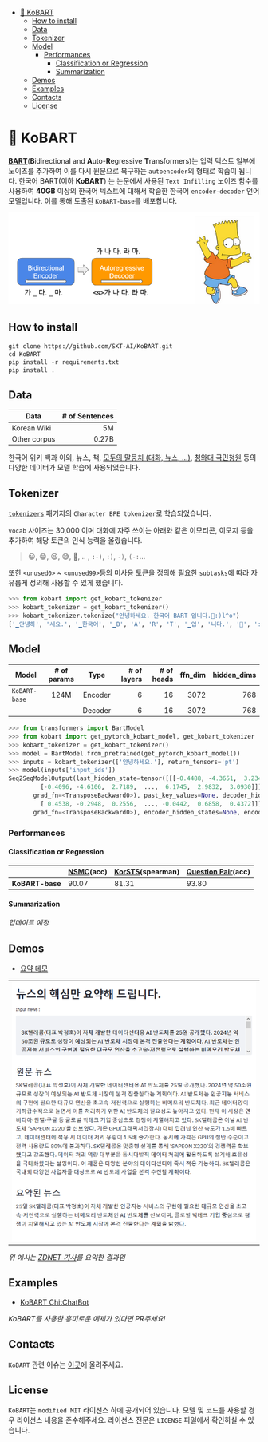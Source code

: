 
<!-- @import "[TOC]" {cmd="toc" depthFrom=1 depthTo=6 orderedList=false} -->

<!-- code_chunk_output -->

- [🤣 KoBART](#kobart)
  - [How to install](#how-to-install)
  - [Data](#data)
  - [Tokenizer](#tokenizer)
  - [Model](#model)
    - [Performances](#performances)
      - [Classification or Regression](#classification-or-regression)
      - [Summarization](#summarization)
  - [Demos](#demos)
  - [Examples](#examples)
  - [Contacts](#contacts)
  - [License](#license)

<!-- /code_chunk_output -->


# 🤣 KoBART

[**BART**](https://arxiv.org/pdf/1910.13461.pdf)(**B**idirectional and **A**uto-**R**egressive **T**ransformers)는 입력 텍스트 일부에 노이즈를 추가하여 이를 다시 원문으로 복구하는 `autoencoder`의 형태로 학습이 됩니다. 한국어 BART(이하 **KoBART**) 는 논문에서 사용된 `Text Infilling` 노이즈 함수를 사용하여 **40GB** 이상의 한국어 텍스트에 대해서 학습한 한국어 `encoder-decoder` 언어 모델입니다. 이를 통해 도출된 `KoBART-base`를 배포합니다.


![](imgs/bart.png)

## How to install

```
git clone https://github.com/SKT-AI/KoBART.git
cd KoBART
pip install -r requirements.txt
pip install .
```

## Data

| Data  | # of Sentences |
|-------|---------------:|
| Korean Wiki |     5M   |  
| Other corpus |  0.27B    | 

한국어 위키 백과 이외, 뉴스, 책, [모두의 말뭉치 (대화, 뉴스, ...)](https://corpus.korean.go.kr/), [청와대 국민청원](https://github.com/akngs/petitions) 등의 다양한 데이터가 모델 학습에 사용되었습니다.

## Tokenizer

[`tokenizers`](https://github.com/huggingface/tokenizers) 패키지의 `Character BPE tokenizer`로 학습되었습니다. 

`vocab` 사이즈는 30,000 이며 대화에 자주 쓰이는 아래와 같은 이모티콘, 이모지 등을 추가하여 해당 토큰의 인식 능력을 올렸습니다. 
> 😀, 😁, 😆, 😅, 🤣, .. , `:-)`, `:)`, `-)`, `(-:`...

또한 `<unused0>` ~ `<unused99>`등의 미사용 토큰을 정의해 필요한 `subtasks`에 따라 자유롭게 정의해 사용할 수 있게 했습니다.


```python
>>> from kobart import get_kobart_tokenizer
>>> kobart_tokenizer = get_kobart_tokenizer()
>>> kobart_tokenizer.tokenize("안녕하세요. 한국어 BART 입니다.🤣:)l^o")
['▁안녕하', '세요.', '▁한국어', '▁B', 'A', 'R', 'T', '▁입', '니다.', '🤣', ':)', 'l^o']
```

## Model

| Model       |  # of params |   Type   | # of layers  | # of heads | ffn_dim | hidden_dims | 
|--------------|:----:|:-------:|--------:|--------:|--------:|--------------:|
| `KoBART-base` |  124M  |  Encoder |   6     | 16      | 3072    | 768 | 
|               |        | Decoder |   6     | 16      | 3072    | 768 |


```python
>>> from transformers import BartModel
>>> from kobart import get_pytorch_kobart_model, get_kobart_tokenizer
>>> kobart_tokenizer = get_kobart_tokenizer()
>>> model = BartModel.from_pretrained(get_pytorch_kobart_model())
>>> inputs = kobart_tokenizer(['안녕하세요.'], return_tensors='pt')
>>> model(inputs['input_ids'])
Seq2SeqModelOutput(last_hidden_state=tensor([[[-0.4488, -4.3651,  3.2349,  ...,  5.8916,  4.0497,  3.5468],
         [-0.4096, -4.6106,  2.7189,  ...,  6.1745,  2.9832,  3.0930]]],
       grad_fn=<TransposeBackward0>), past_key_values=None, decoder_hidden_states=None, decoder_attentions=None, cross_attentions=None, encoder_last_hidden_state=tensor([[[ 0.4624, -0.2475,  0.0902,  ...,  0.1127,  0.6529,  0.2203],
         [ 0.4538, -0.2948,  0.2556,  ..., -0.0442,  0.6858,  0.4372]]],
       grad_fn=<TransposeBackward0>), encoder_hidden_states=None, encoder_attentions=None)
```

### Performances

#### Classification or Regression

|   |  [NSMC](https://github.com/e9t/nsmc)(acc)  | [KorSTS](https://github.com/kakaobrain/KorNLUDatasets)(spearman) | [Question Pair](https://github.com/aisolab/nlp_classification/tree/master/BERT_pairwise_text_classification/qpair)(acc) | 
|---|---|---|---|
| **KoBART-base**  | 90.07  | 81.31  | 93.80  |

#### Summarization

*업데이트 예정*

## Demos

- <a href="http://20.194.43.11:7874/" target="_blank">요약 데모</a>

<table><tr><td>
  <center><img src="imgs/kobart_summ.png" width="600"/></center>
</td></tr></table>

*위 예시는 [ZDNET 기사](https://zdnet.co.kr/view/?no=20201125093328)를 요약한 결과임*

## Examples

- [KoBART ChitChatBot](https://github.com/haven-jeon/KoBART-chatbot)

*KoBART를 사용한 흥미로운 예제가 있다면 PR주세요!*

## Contacts

`KoBART` 관련 이슈는 [이곳](https://github.com/SKT-AI/KoBART/issues)에 올려주세요.

## License

`KoBART`는 `modified MIT` 라이선스 하에 공개되어 있습니다. 모델 및 코드를 사용할 경우 라이선스 내용을 준수해주세요. 라이선스 전문은 `LICENSE` 파일에서 확인하실 수 있습니다.

